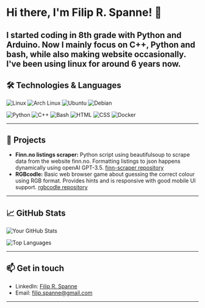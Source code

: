 
<!--
**filip-rs/filip-rs** is a ✨ _special_ ✨ repository because its `README.md` (this file) appears on your GitHub profile.

Here are some ideas to get you started:

- 🔭 I’m currently working on ...
- 🌱 I’m currently learning ...
- 👯 I’m looking to collaborate on ...
- 🤔 I’m looking for help with ...
- 💬 Ask me about ...
- 📫 How to reach me: ...
- 😄 Pronouns: ...
- ⚡ Fun fact: ...
-->
# Hi there, I'm Filip R. Spanne! 👋

I started coding in 8th grade with Python and Arduino. Now I mainly focus on C++, Python and bash, while also making website occasionally. I've been using linux for around 6 years now.
---

## 🛠️ Technologies & Languages

![Linux](https://img.shields.io/badge/Linux-FCC624?style=for-the-badge&logo=linux&logoColor=black)
![Arch Linux](https://img.shields.io/badge/Arch_Linux-1793D1?style=for-the-badge&logo=arch-linux&logoColor=white)
![Ubuntu](https://img.shields.io/badge/Ubuntu-E95420?style=for-the-badge&logo=ubuntu&logoColor=white)
![Debian](https://img.shields.io/badge/Debian-A81D33?style=for-the-badge&logo=debian&logoColor=white)

![Python](https://img.shields.io/badge/Python-3776AB?style=for-the-badge&logo=python&logoColor=white)
![C++](https://img.shields.io/badge/C++-00599C?style=for-the-badge&logo=c%2B%2B&logoColor=white)
![Bash](https://img.shields.io/badge/Bash-121011?style=for-the-badge&logo=gnu-bash&logoColor=white)
![HTML](https://img.shields.io/badge/HTML-E34F26?style=for-the-badge&logo=html5&logoColor=white)
![CSS](https://img.shields.io/badge/CSS-1572B6?style=for-the-badge&logo=css3&logoColor=white)
![Docker](https://img.shields.io/badge/Docker-2496ED?style=for-the-badge&logo=docker&logoColor=white)

---

## 📂 Projects

- **Finn.no listings scraper:** Python script using beautifulsoup to scrape data from the website finn.no. Formatting listings to json happens dynamically using openAI GPT-3.5. [finn-scraper repository](https://github.com/filip-rs/finn-scraper)
- **RGBcodle:** Basic web browser game about guessing the correct colour using RGB format. Provides hints and is responsive with good mobile UI support. [rgbcodle repository](https://github.com/filip-rs/rgbcodle)

---

## 📈 GitHub Stats

![Your GitHub Stats](https://github-readme-stats.vercel.app/api?username=filip-rs&show_icons=true&theme=tokyonight)

![Top Languages](https://github-readme-stats.vercel.app/api/top-langs/?username=filip-rs&layout=compact&theme=tokyonight)

---

## 📫 Get in touch

- LinkedIn: [Filip R. Spanne](https://www.linkedin.com/in/spanne/)
- Email: [filip.spanne@gmail.com](mailto:filip.spanne@gmail.com)

---
